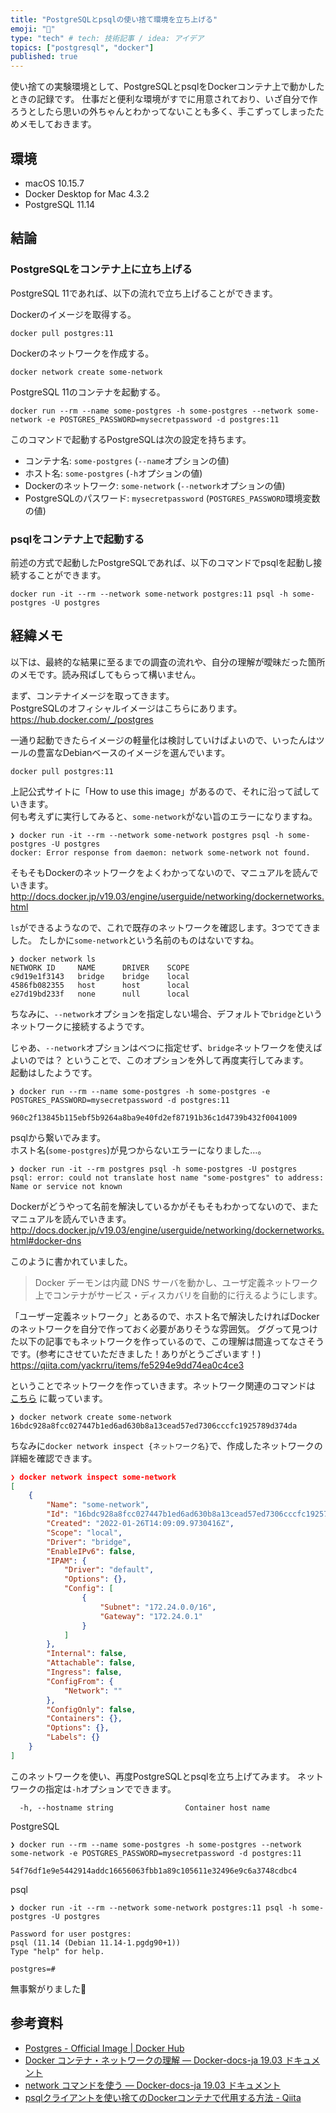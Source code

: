 ```yaml
---
title: "PostgreSQLとpsqlの使い捨て環境を立ち上げる"
emoji: "🐳"
type: "tech" # tech: 技術記事 / idea: アイデア
topics: ["postgresql", "docker"]
published: true
---
```


使い捨ての実験環境として、PostgreSQLとpsqlをDockerコンテナ上で動かしたときの記録です。
仕事だと便利な環境がすでに用意されており、いざ自分で作ろうとしたら思いの外ちゃんとわかってないことも多く、手こずってしまったためメモしておきます。

## 環境

* macOS 10.15.7
* Docker Desktop for Mac 4.3.2
* PostgreSQL 11.14

## 結論

### PostgreSQLをコンテナ上に立ち上げる

PostgreSQL 11であれば、以下の流れで立ち上げることができます。

Dockerのイメージを取得する。
```shell
docker pull postgres:11
```

Dockerのネットワークを作成する。
```shell
docker network create some-network
```

PostgreSQL 11のコンテナを起動する。
```shell
docker run --rm --name some-postgres -h some-postgres --network some-network -e POSTGRES_PASSWORD=mysecretpassword -d postgres:11
```

このコマンドで起動するPostgreSQLは次の設定を持ちます。
* コンテナ名: `some-postgres` (`--name`オプションの値)
* ホスト名: `some-postgres` (`-h`オプションの値)
* Dockerのネットワーク: `some-network` (`--network`オプションの値)
* PostgreSQLのパスワード: `mysecretpassword` (`POSTGRES_PASSWORD`環境変数の値)

### psqlをコンテナ上で起動する

前述の方式で起動したPostgreSQLであれば、以下のコマンドでpsqlを起動し接続することができます。

```shell
docker run -it --rm --network some-network postgres:11 psql -h some-postgres -U postgres
```

## 経緯メモ

以下は、最終的な結果に至るまでの調査の流れや、自分の理解が曖昧だった箇所のメモです。読み飛ばしてもらって構いません。

まず、コンテナイメージを取ってきます。  
PostgreSQLのオフィシャルイメージはこちらにあります。
https://hub.docker.com/_/postgres

一通り起動できたらイメージの軽量化は検討していけばよいので、いったんはツールの豊富なDebianベースのイメージを選んでいます。
```shell
docker pull postgres:11
```

上記公式サイトに「How to use this image」があるので、それに沿って試していきます。  
何も考えずに実行してみると、`some-network`がない旨のエラーになりますね。
```shell
❯ docker run -it --rm --network some-network postgres psql -h some-postgres -U postgres
docker: Error response from daemon: network some-network not found.
```

そもそもDockerのネットワークをよくわかってないので、マニュアルを読んでいきます。
http://docs.docker.jp/v19.03/engine/userguide/networking/dockernetworks.html

`ls`ができるようなので、これで既存のネットワークを確認します。3つでてきました。 たしかに`some-network`という名前のものはないですね。
```shell
❯ docker network ls
NETWORK ID     NAME      DRIVER    SCOPE
c9d19e1f3143   bridge    bridge    local
4586fb082355   host      host      local
e27d19bd233f   none      null      local
```

ちなみに、`--network`オプションを指定しない場合、デフォルトで`bridge`というネットワークに接続するようです。

じゃあ、`--network`オプションはべつに指定せず、`bridge`ネットワークを使えばよいのでは？ ということで、このオプションを外して再度実行してみます。  
起動はしたようです。
```shell
❯ docker run --rm --name some-postgres -h some-postgres -e POSTGRES_PASSWORD=mysecretpassword -d postgres:11

960c2f13845b115ebf5b9264a8ba9e40fd2ef87191b36c1d4739b432f0041009
```

psqlから繋いでみます。  
ホスト名(`some-postgres`)が見つからないエラーになりました…。
```shell
❯ docker run -it --rm postgres psql -h some-postgres -U postgres
psql: error: could not translate host name "some-postgres" to address: Name or service not known
```

Dockerがどうやって名前を解決しているかがそもそもわかってないので、またマニュアルを読んでいきます。
http://docs.docker.jp/v19.03/engine/userguide/networking/dockernetworks.html#docker-dns

このように書かれていました。
> Docker デーモンは内蔵 DNS サーバを動かし、ユーザ定義ネットワーク上でコンテナがサービス・ディスカバリを自動的に行えるようにします。

「ユーザー定義ネットワーク」とあるので、ホスト名で解決したければDockerのネットワークを自分で作っておく必要がありそうな雰囲気。
ググって見つけた以下の記事でもネットワークを作っているので、この理解は間違ってなさそうです。(参考にさせていただきました！ありがとうございます！)
https://qiita.com/yackrru/items/fe5294e9dd74ea0c4ce3

ということでネットワークを作っていきます。ネットワーク関連のコマンドは [こちら](http://docs.docker.jp/v19.03/engine/userguide/networking/work-with-networks.html) に載っています。
```shell
❯ docker network create some-network
16bdc928a8fcc027447b1ed6ad630b8a13cead57ed7306cccfc1925789d374da
```

ちなみに`docker network inspect {ネットワーク名}`で、作成したネットワークの詳細を確認できます。
```json
❯ docker network inspect some-network
[
    {
        "Name": "some-network",
        "Id": "16bdc928a8fcc027447b1ed6ad630b8a13cead57ed7306cccfc1925789d374da",
        "Created": "2022-01-26T14:09:09.9730416Z",
        "Scope": "local",
        "Driver": "bridge",
        "EnableIPv6": false,
        "IPAM": {
            "Driver": "default",
            "Options": {},
            "Config": [
                {
                    "Subnet": "172.24.0.0/16",
                    "Gateway": "172.24.0.1"
                }
            ]
        },
        "Internal": false,
        "Attachable": false,
        "Ingress": false,
        "ConfigFrom": {
            "Network": ""
        },
        "ConfigOnly": false,
        "Containers": {},
        "Options": {},
        "Labels": {}
    }
]
```

このネットワークを使い、再度PostgreSQLとpsqlを立ち上げてみます。
ネットワークの指定は`-h`オプションでできます。
```
  -h, --hostname string                Container host name
```

PostgreSQL
```shell
❯ docker run --rm --name some-postgres -h some-postgres --network some-network -e POSTGRES_PASSWORD=mysecretpassword -d postgres:11

54f76df1e9e5442914addc16656063fbb1a89c105611e32496e9c6a3748cdbc4
```

psql
```shell
❯ docker run -it --rm --network some-network postgres:11 psql -h some-postgres -U postgres

Password for user postgres: 
psql (11.14 (Debian 11.14-1.pgdg90+1))
Type "help" for help.

postgres=# 
```

無事繋がりました🎉

## 参考資料

* [Postgres - Official Image | Docker Hub](https://hub.docker.com/_/postgres)
* [Docker コンテナ・ネットワークの理解 — Docker-docs-ja 19.03 ドキュメント](http://docs.docker.jp/v19.03/engine/userguide/networking/dockernetworks.html)
* [network コマンドを使う — Docker-docs-ja 19.03 ドキュメント](http://docs.docker.jp/v19.03/engine/userguide/networking/work-with-networks.html)
* [psqlクライアントを使い捨てのDockerコンテナで代用する方法 - Qiita](https://qiita.com/yackrru/items/fe5294e9dd74ea0c4ce3)
